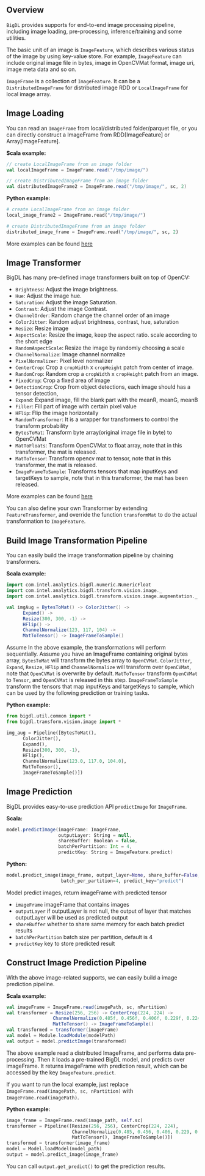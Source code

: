 ## **Overview**

```BigDL``` provides supports for end-to-end image processing pipeline,
including image loading, pre-processing, inference/training and some utilities.

The basic unit of an image is `ImageFeature`, which describes various status of the image
by using key-value store.
For example, `ImageFeature` can include original image file in bytes, image in OpenCVMat format,
image uri, image meta data and so on.

`ImageFrame` is a collection of `ImageFeature`.
It can be a `DistributedImageFrame` for distributed image RDD or
 `LocalImageFrame` for local image array.

## **Image Loading**

You can read an `ImageFrame` from local/distributed folder/parquet file,
or you can directly construct a ImageFrame from RDD[ImageFeature] or Array[ImageFeature].

**Scala example:**

```scala
// create LocalImageFrame from an image folder
val localImageFrame = ImageFrame.read("/tmp/image/")

// create DistributedImageFrame from an image folder
val distributedImageFrame2 = ImageFrame.read("/tmp/image/", sc, 2)
```

**Python example:**

```python
# create LocalImageFrame from an image folder
local_image_frame2 = ImageFrame.read("/tmp/image/")

# create DistributedImageFrame from an image folder
distributed_image_frame = ImageFrame.read("/tmp/image/", sc, 2)
```

More examples can be found [here](../APIGuide/Data.md#imageframe)


## **Image Transformer**
BigDL has many pre-defined image transformers built on top of OpenCV:
* `Brightness`: Adjust the image brightness.
* `Hue`: Adjust the image hue.
* `Saturation`: Adjust the image Saturation.
* `Contrast`: Adjust the image Contrast.
* `ChannelOrder`: Random change the channel order of an image
* `ColorJitter`: Random adjust brightness, contrast, hue, saturation
* `Resize`: Resize image
* `AspectScale`: Resize the image, keep the aspect ratio. scale according to the short edge
* `RandomAspectScale`: Resize the image by randomly choosing a scale
* `ChannelNormalize`: Image channel normalize
* `PixelNormalizer`: Pixel level normalizer
* `CenterCrop`: Crop a `cropWidth` x `cropHeight` patch from center of image.
* `RandomCrop`: Random crop a `cropWidth` x `cropHeight` patch from an image.
* `FixedCrop`: Crop a fixed area of image
* `DetectionCrop`: Crop from object detections, each image should has a tensor detection,
* `Expand`: Expand image, fill the blank part with the meanR, meanG, meanB
* `Filler`: Fill part of image with certain pixel value
* `HFlip`: Flip the image horizontally
* `RandomTransformer`: It is a wrapper for transformers to control the transform probability
* `BytesToMat`: Transform byte array(original image file in byte) to OpenCVMat
* `MatToFloats`: Transform OpenCVMat to float array, note that in this transformer, the mat is released.
* `MatToTensor`: Transform opencv mat to tensor, note that in this transformer, the mat is released.
* `ImageFrameToSample`: Transforms tensors that map inputKeys and targetKeys to sample, note that in this transformer, the mat has been released.

More examples can be found [here](../APIGuide/Transformer.md)

You can also define your own Transformer by extending `FeatureTransformer`,
and override the function `transformMat` to do the actual transformation to `ImageFeature`.

## **Build Image Transformation Pipeline**
You can easily build the image transformation pipeline by chaining transformers.

**Scala example:**

```scala
import com.intel.analytics.bigdl.numeric.NumericFloat
import com.intel.analytics.bigdl.transform.vision.image._
import com.intel.analytics.bigdl.transform.vision.image.augmentation._

val imgAug = BytesToMat() -> ColorJitter() ->
      Expand() ->
      Resize(300, 300, -1) ->
      HFlip() ->
      ChannelNormalize(123, 117, 104) ->
      MatToTensor() -> ImageFrameToSample()
```
Assume
In the above example, the transformations will perform sequentially.
Assume you have an ImageFrame containing original bytes array,
`BytesToMat` will transform the bytes array to `OpenCVMat`.
`ColorJitter`, `Expand`, `Resize`, `HFlip` and `ChannelNormalize` will transform over `OpenCVMat`,
note that `OpenCVMat` is overwrite by default.
`MatToTensor` transform `OpenCVMat` to `Tensor`, and `OpenCVMat` is released in this step.
`ImageFrameToSample` transform the tensors that map inputKeys and targetKeys to sample,
which can be used by the following prediction or training tasks.

**Python example:**

```python
from bigdl.util.common import *
from bigdl.transform.vision.image import *

img_aug = Pipeline([BytesToMat(),
      ColorJitter(),
      Expand(),
      Resize(300, 300, -1),
      HFlip(),
      ChannelNormalize(123.0, 117.0, 104.0),
      MatToTensor(),
      ImageFrameToSample()])
```

## **Image Prediction**
BigDL provides easy-to-use prediction API `predictImage` for `ImageFrame`.

**Scala:**
```scala
model.predictImage(imageFrame: ImageFrame,
                   outputLayer: String = null,
                   shareBuffer: Boolean = false,
                   batchPerPartition: Int = 4,
                   predictKey: String = ImageFeature.predict)
```
**Python:**
```python
model.predict_image(image_frame, output_layer=None, share_buffer=False,
                    batch_per_partition=4, predict_key="predict")
```
Model predict images, return imageFrame with predicted tensor
   * `imageFrame` imageFrame that contains images
   * `outputLayer` if outputLayer is not null, the output of layer that matches outputLayer will be used as predicted output
   * `shareBuffer` whether to share same memory for each batch predict results
   * `batchPerPartition` batch size per partition, default is 4
   * `predictKey` key to store predicted result

## **Construct Image Prediction Pipeline**

With the above image-related supports, we can easily build a image prediction pipeline.

**Scala example:**


```scala
val imageFrame = ImageFrame.read(imagePath, sc, nPartition)
val transformer = Resize(256, 256) -> CenterCrop(224, 224) ->
                 ChannelNormalize(0.485f, 0.456f, 0.406f, 0.229f, 0.224f, 0.225f) ->
                 MatToTensor() -> ImageFrameToSample()
val transformed = transformer(imageFrame)
val model = Module.loadModule(modelPath)
val output = model.predictImage(transformed)
```
The above example read a distributed ImageFrame, and performs data pre-processing.
Then it loads a pre-trained BigDL model, and predicts over imageFrame.
It returns imageFrame with prediction result, which can be accessed by the key `ImageFeature.predict`.

If you want to run the local example, just replace `ImageFrame.read(imagePath, sc, nPartition)`
with `ImageFrame.read(imagePath)`.

**Python example:**

```python
image_frame = ImageFrame.read(image_path, self.sc)
transformer = Pipeline([Resize(256, 256), CenterCrop(224, 224),
                        ChannelNormalize(0.485, 0.456, 0.406, 0.229, 0.224, 0.225),
                        MatToTensor(), ImageFrameToSample()])
transformed = transformer(image_frame)
model = Model.loadModel(model_path)
output = model.predict_image(image_frame)
```

You can call `output.get_predict()` to get the prediction results.
